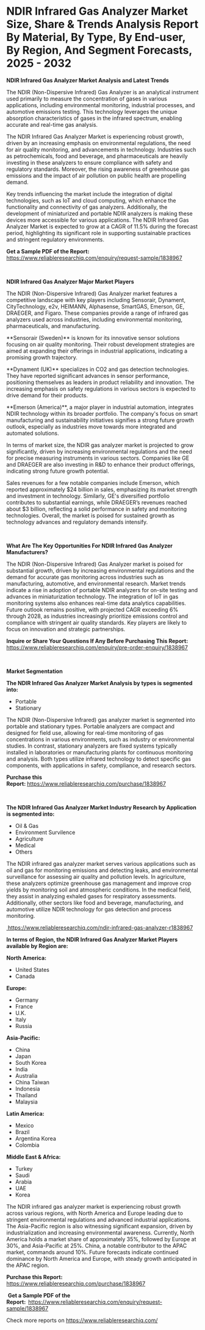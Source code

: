 <p><h1>NDIR Infrared Gas Analyzer Market Size, Share & Trends Analysis Report By Material, By Type, By End-user, By Region, And Segment Forecasts, 2025 - 2032</h1></p><p><strong>NDIR Infrared Gas Analyzer Market Analysis and Latest Trends</strong></p>
<p><p>The NDIR (Non-Dispersive Infrared) Gas Analyzer is an analytical instrument used primarily to measure the concentration of gases in various applications, including environmental monitoring, industrial processes, and automotive emissions testing. This technology leverages the unique absorption characteristics of gases in the infrared spectrum, enabling accurate and real-time gas analysis.</p><p>The NDIR Infrared Gas Analyzer Market is experiencing robust growth, driven by an increasing emphasis on environmental regulations, the need for air quality monitoring, and advancements in technology. Industries such as petrochemicals, food and beverage, and pharmaceuticals are heavily investing in these analyzers to ensure compliance with safety and regulatory standards. Moreover, the rising awareness of greenhouse gas emissions and the impact of air pollution on public health are propelling demand.</p><p>Key trends influencing the market include the integration of digital technologies, such as IoT and cloud computing, which enhance the functionality and connectivity of gas analyzers. Additionally, the development of miniaturized and portable NDIR analyzers is making these devices more accessible for various applications. The NDIR Infrared Gas Analyzer Market is expected to grow at a CAGR of 11.5% during the forecast period, highlighting its significant role in supporting sustainable practices and stringent regulatory environments.</p></p>
<p><strong>Get a Sample PDF of the Report:&nbsp;</strong> <a href="https://www.reliableresearchiq.com/enquiry/request-sample/1838967?utm_campaign=103&utm_medium=2&utm_source=Github&utm_content=ia&utm_term=28022025&utm_id=ndir-infrared-gas-analyzer">https://www.reliableresearchiq.com/enquiry/request-sample/1838967</a></p>
<p>&nbsp;</p>
<p><strong>NDIR Infrared Gas Analyzer Major Market Players</strong></p>
<p><p>The NDIR (Non-Dispersive Infrared) Gas Analyzer market features a competitive landscape with key players including Sensorair, Dynament, CityTechnology, e2v, HEIMANN, Alphasense, SmartGAS, Emerson, GE, DRAEGER, and Figaro. These companies provide a range of infrared gas analyzers used across industries, including environmental monitoring, pharmaceuticals, and manufacturing.</p><p>**Sensorair (Sweden)** is known for its innovative sensor solutions focusing on air quality monitoring. Their robust development strategies are aimed at expanding their offerings in industrial applications, indicating a promising growth trajectory. </p><p>**Dynament (UK)** specializes in CO2 and gas detection technologies. They have reported significant advances in sensor performance, positioning themselves as leaders in product reliability and innovation. The increasing emphasis on safety regulations in various sectors is expected to drive demand for their products.</p><p>**Emerson (America)**, a major player in industrial automation, integrates NDIR technology within its broader portfolio. The company's focus on smart manufacturing and sustainability initiatives signifies a strong future growth outlook, especially as industries move towards more integrated and automated solutions.</p><p>In terms of market size, the NDIR gas analyzer market is projected to grow significantly, driven by increasing environmental regulations and the need for precise measuring instruments in various sectors. Companies like GE and DRAEGER are also investing in R&D to enhance their product offerings, indicating strong future growth potential.</p><p>Sales revenues for a few notable companies include Emerson, which reported approximately $24 billion in sales, emphasizing its market strength and investment in technology. Similarly, GE's diversified portfolio contributes to substantial earnings, while DRAEGER’s revenues reached about $3 billion, reflecting a solid performance in safety and monitoring technologies. Overall, the market is poised for sustained growth as technology advances and regulatory demands intensify.</p></p>
<p>&nbsp;</p>
<p><strong>What Are The Key Opportunities For NDIR Infrared Gas Analyzer Manufacturers?</strong></p>
<p><p>The NDIR (Non-Dispersive Infrared) Gas Analyzer market is poised for substantial growth, driven by increasing environmental regulations and the demand for accurate gas monitoring across industries such as manufacturing, automotive, and environmental research. Market trends indicate a rise in adoption of portable NDIR analyzers for on-site testing and advances in miniaturization technology. The integration of IoT in gas monitoring systems also enhances real-time data analytics capabilities. Future outlook remains positive, with projected CAGR exceeding 6% through 2028, as industries increasingly prioritize emissions control and compliance with stringent air quality standards. Key players are likely to focus on innovation and strategic partnerships.</p></p>
<p><strong>Inquire or Share Your Questions If Any Before Purchasing This Report:</strong> <a href="https://www.reliableresearchiq.com/enquiry/pre-order-enquiry/1838967?utm_campaign=103&utm_medium=2&utm_source=Github&utm_content=ia&utm_term=28022025&utm_id=ndir-infrared-gas-analyzer">https://www.reliableresearchiq.com/enquiry/pre-order-enquiry/1838967</a></p>
<p>&nbsp;</p>
<p><strong>Market Segmentation</strong></p>
<p><strong>The NDIR Infrared Gas Analyzer Market Analysis by types is segmented into:</strong></p>
<p><ul><li>Portable</li><li>Stationary</li></ul></p>
<p><p>The NDIR (Non-Dispersive Infrared) gas analyzer market is segmented into portable and stationary types. Portable analyzers are compact and designed for field use, allowing for real-time monitoring of gas concentrations in various environments, such as industry or environmental studies. In contrast, stationary analyzers are fixed systems typically installed in laboratories or manufacturing plants for continuous monitoring and analysis. Both types utilize infrared technology to detect specific gas components, with applications in safety, compliance, and research sectors.</p></p>
<p><strong>Purchase this Report:&nbsp;</strong><a href="https://www.reliableresearchiq.com/purchase/1838967?utm_campaign=103&utm_medium=2&utm_source=Github&utm_content=ia&utm_term=28022025&utm_id=ndir-infrared-gas-analyzer">https://www.reliableresearchiq.com/purchase/1838967</a></p>
<p>&nbsp;</p>
<p><strong>The NDIR Infrared Gas Analyzer Market Industry Research by Application is segmented into:</strong></p>
<p><ul><li>Oil & Gas</li><li>Environment Survilence</li><li>Agriculture</li><li>Medical</li><li>Others</li></ul></p>
<p><p>The NDIR infrared gas analyzer market serves various applications such as oil and gas for monitoring emissions and detecting leaks, and environmental surveillance for assessing air quality and pollution levels. In agriculture, these analyzers optimize greenhouse gas management and improve crop yields by monitoring soil and atmospheric conditions. In the medical field, they assist in analyzing exhaled gases for respiratory assessments. Additionally, other sectors like food and beverage, manufacturing, and automotive utilize NDIR technology for gas detection and process monitoring.</p></p>
<p><a href="https://www.reliableresearchiq.com/ndir-infrared-gas-analyzer-r1838967?utm_campaign=103&utm_medium=2&utm_source=Github&utm_content=ia&utm_term=28022025&utm_id=ndir-infrared-gas-analyzer">&nbsp;https://www.reliableresearchiq.com/ndir-infrared-gas-analyzer-r1838967</a></p>
<p><strong>In terms of Region, the NDIR Infrared Gas Analyzer Market Players available by Region are:</strong></p>
<p>
    <p> <strong> North America: </strong>
        <ul>
            <li>United States</li>
            <li>Canada</li>
        </ul>
        </p> 
    <p> <strong> Europe: </strong>
        <ul>
            <li>Germany</li>
            <li>France</li>
            <li>U.K.</li>
            <li>Italy</li>
            <li>Russia</li>
        </ul>
        </p> 
    <p> <strong> Asia-Pacific: </strong>
        <ul>
            <li>China</li>
            <li>Japan</li>
            <li>South Korea</li>
            <li>India</li>
            <li>Australia</li>
            <li>China Taiwan</li>
            <li>Indonesia</li>
            <li>Thailand</li>
            <li>Malaysia</li>
        </ul>
        </p> 
    <p> <strong> Latin America: </strong>
        <ul>
            <li>Mexico</li>
            <li>Brazil</li>
            <li>Argentina Korea</li>
            <li>Colombia</li>
        </ul>
        </p> 
    <p> <strong> Middle East & Africa: </strong>
        <ul>
            <li>Turkey</li>
            <li>Saudi</li>
            <li>Arabia</li>
            <li>UAE</li>
            <li>Korea</li>
        </ul>
    </p>
    </p>
<p><p>The NDIR infrared gas analyzer market is experiencing robust growth across various regions, with North America and Europe leading due to stringent environmental regulations and advanced industrial applications. The Asia-Pacific region is also witnessing significant expansion, driven by industrialization and increasing environmental awareness. Currently, North America holds a market share of approximately 35%, followed by Europe at 30%, and Asia-Pacific at 25%. China, a notable contributor to the APAC market, commands around 10%. Future forecasts indicate continued dominance by North America and Europe, with steady growth anticipated in the APAC region.</p></p>
<p><strong>Purchase this Report: </strong><a href="https://www.reliableresearchiq.com/purchase/1838967?utm_campaign=103&utm_medium=2&utm_source=Github&utm_content=ia&utm_term=28022025&utm_id=ndir-infrared-gas-analyzer">https://www.reliableresearchiq.com/purchase/1838967</a></p>
<p>&nbsp;<strong>Get a Sample PDF of the Report:&nbsp;&nbsp;</strong><a href="https://www.reliableresearchiq.com/enquiry/request-sample/1838967?utm_campaign=103&utm_medium=2&utm_source=Github&utm_content=ia&utm_term=28022025&utm_id=ndir-infrared-gas-analyzer">https://www.reliableresearchiq.com/enquiry/request-sample/1838967</a></p>
<p><strong></strong></p>
<p>Check more reports on <a href="https://www.reliableresearchiq.com/?utm_campaign=103&utm_medium=2&utm_source=Github&utm_content=ia&utm_term=28022025&utm_id=ndir-infrared-gas-analyzer">https://www.reliableresearchiq.com/</a></p>